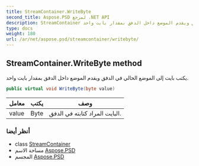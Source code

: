 ```yaml
---
title: StreamContainer.WriteByte
second_title: Aspose.PSD لمرجع .NET API
description: StreamContainer طريقة. يكتب بايت إلى الموضع الحالي في الدفق ويقدم الموضع داخل الدفق بمقدار بايت واحد.
type: docs
weight: 180
url: /ar/net/aspose.psd/streamcontainer/writebyte/
---
```

## StreamContainer.WriteByte method

يكتب بايت إلى الموضع الحالي في الدفق ويقدم الموضع داخل الدفق بمقدار بايت واحد.

```csharp
public virtual void WriteByte(byte value)
```

| معامل | يكتب | وصف |
| --- | --- | --- |
| value | Byte | البايت المراد كتابته في الدفق. |

### أنظر أيضا

* class [StreamContainer](../)
* مساحة الاسم [Aspose.PSD](../../streamcontainer/)
* المجسم [Aspose.PSD](../../../)


